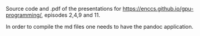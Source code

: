 Source code and .pdf of the presentations for  https://enccs.github.io/gpu-programming/, episodes 2,4,9 and 11. 

In order to compile the md files one needs to have the pandoc  application.